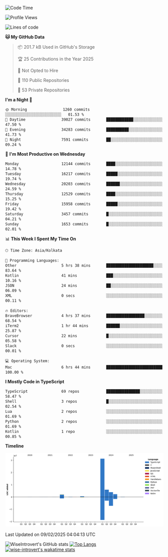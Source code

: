 <!--START_SECTION:waka-->
![Code Time](http://img.shields.io/badge/Code%20Time-2%2C198%20hrs%202%20mins-blue)

![Profile Views](http://img.shields.io/badge/Profile%20Views-0-blue)

![Lines of code](https://img.shields.io/badge/From%20Hello%20World%20I%27ve%20Written-46.4%20million%20lines%20of%20code-blue)

**🐱 My GitHub Data** 

> 📦 201.7 kB Used in GitHub's Storage 
 > 
> 🏆 25 Contributions in the Year 2025
 > 
> 🚫 Not Opted to Hire
 > 
> 📜 110 Public Repositories 
 > 
> 🔑 53 Private Repositories 
 > 
**I'm a Night 🦉** 

```text
🌞 Morning                1260 commits        ░░░░░░░░░░░░░░░░░░░░░░░░░   01.53 % 
🌆 Daytime                39027 commits       ████████████░░░░░░░░░░░░░   47.50 % 
🌃 Evening                34283 commits       ██████████░░░░░░░░░░░░░░░   41.73 % 
🌙 Night                  7591 commits        ██░░░░░░░░░░░░░░░░░░░░░░░   09.24 % 
```
📅 **I'm Most Productive on Wednesday** 

```text
Monday                   12144 commits       ████░░░░░░░░░░░░░░░░░░░░░   14.78 % 
Tuesday                  16217 commits       █████░░░░░░░░░░░░░░░░░░░░   19.74 % 
Wednesday                20203 commits       ██████░░░░░░░░░░░░░░░░░░░   24.59 % 
Thursday                 12529 commits       ████░░░░░░░░░░░░░░░░░░░░░   15.25 % 
Friday                   15958 commits       █████░░░░░░░░░░░░░░░░░░░░   19.42 % 
Saturday                 3457 commits        █░░░░░░░░░░░░░░░░░░░░░░░░   04.21 % 
Sunday                   1653 commits        █░░░░░░░░░░░░░░░░░░░░░░░░   02.01 % 
```


📊 **This Week I Spent My Time On** 

```text
🕑︎ Time Zone: Asia/Kolkata

💬 Programming Languages: 
Other                    5 hrs 38 mins       █████████████████████░░░░   83.64 % 
Kotlin                   41 mins             ███░░░░░░░░░░░░░░░░░░░░░░   10.16 % 
JSON                     24 mins             ██░░░░░░░░░░░░░░░░░░░░░░░   06.09 % 
XML                      0 secs              ░░░░░░░░░░░░░░░░░░░░░░░░░   00.11 % 

🔥 Editors: 
BraveBrowser             4 hrs 37 mins       █████████████████░░░░░░░░   68.54 % 
iTerm2                   1 hr 44 mins        ██████░░░░░░░░░░░░░░░░░░░   25.87 % 
Cursor                   22 mins             █░░░░░░░░░░░░░░░░░░░░░░░░   05.58 % 
Slack                    0 secs              ░░░░░░░░░░░░░░░░░░░░░░░░░   00.01 % 

💻 Operating System: 
Mac                      6 hrs 44 mins       █████████████████████████   100.00 % 
```

**I Mostly Code in TypeScript** 

```text
TypeScript               69 repos            ███████████████░░░░░░░░░░   58.47 % 
Shell                    3 repos             █░░░░░░░░░░░░░░░░░░░░░░░░   02.54 % 
Lua                      2 repos             ░░░░░░░░░░░░░░░░░░░░░░░░░   01.69 % 
Python                   2 repos             ░░░░░░░░░░░░░░░░░░░░░░░░░   01.69 % 
Kotlin                   1 repo              ░░░░░░░░░░░░░░░░░░░░░░░░░   00.85 % 
```



**Timeline**

![Lines of Code chart](https://raw.githubusercontent.com/wise-introvert/wise-introvert/master/assets/bar_graph.png)


 Last Updated on 09/02/2025 04:04:13 UTC
<!--END_SECTION:waka-->

![WiseIntrovert's GitHub stats](https://github-readme-stats.vercel.app/api?username=wise-introvert&count_private=true&show_icons=true)
[![Top Langs](https://github-readme-stats.vercel.app/api/top-langs/?username=wise-introvert&langs_count=10)](https://github.com/anuraghazra/github-readme-stats)
[![wise-introvert's wakatime stats](https://github-readme-stats.vercel.app/api/wakatime?username=wiseintrovert)](https://github.com/anuraghazra/github-readme-stats)
